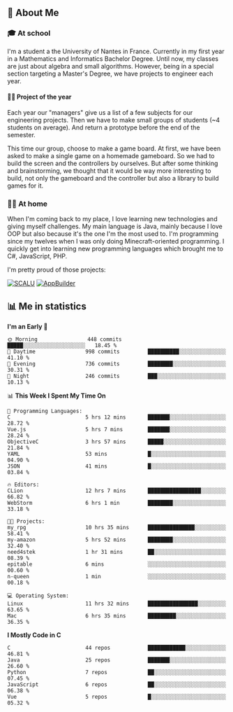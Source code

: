 ## 👀 About Me

### 🎓 At school

I'm a student a the University of Nantes in France. Currently in my first year in a Mathematics and Informatics Bachelor Degree. Until now, my classes are just about algebra and small algorithms. However, being in a special section targeting a Master's Degree, we have projects to engineer each year. 

#### 🔧🔬 Project of the year

Each year our "managers" give us a list of a few subjects for our engineering projects. Then we have to make small groups of students (~4 students on average). And return a prototype before the end of the semester.

This time our group, choose to make a game board. At first, we have been asked to make a single game on a homemade gameboard. So we had to build the screen and the controllers by ourselves. 
But after some thinking and brainstorming, we thought that it would be way more interesting to build, not only the gameboard and the controller but also a library to build games for it.

### 👨‍💻 At home

When I'm coming back to my place, I love learning new technologies and giving myself challenges. My main language is Java, mainly because I love OOP but also because it's the one I'm the most used to. I'm programming since my twelves when I was only doing Minecraft-oriented programming.  I quickly get into learning new programming languages which brought me to C#, JavaScript, PHP. 

I'm pretty proud of those projects:

[![SCALU](https://github-readme-stats.vercel.app/api/pin?username=renardfute&repo=SCALU)](https://github.com/renardfute/scalu)
[![AppBuilder](https://github-readme-stats.vercel.app/api/pin?username=pulsedev2&repo=AppBuilder)](https://github.com/pulsedev2/AppBuilder)

## 📊 Me in statistics
<!--START_SECTION:waka-->
**I'm an Early 🐤** 

```text
🌞 Morning                448 commits         █████░░░░░░░░░░░░░░░░░░░░   18.45 % 
🌆 Daytime                998 commits         ██████████░░░░░░░░░░░░░░░   41.10 % 
🌃 Evening                736 commits         ████████░░░░░░░░░░░░░░░░░   30.31 % 
🌙 Night                  246 commits         ███░░░░░░░░░░░░░░░░░░░░░░   10.13 % 
```


📊 **This Week I Spent My Time On** 

```text
💬 Programming Languages: 
C                        5 hrs 12 mins       ███████░░░░░░░░░░░░░░░░░░   28.72 % 
Vue.js                   5 hrs 7 mins        ███████░░░░░░░░░░░░░░░░░░   28.24 % 
ObjectiveC               3 hrs 57 mins       █████░░░░░░░░░░░░░░░░░░░░   21.84 % 
YAML                     53 mins             █░░░░░░░░░░░░░░░░░░░░░░░░   04.90 % 
JSON                     41 mins             █░░░░░░░░░░░░░░░░░░░░░░░░   03.84 % 

🔥 Editors: 
CLion                    12 hrs 7 mins       █████████████████░░░░░░░░   66.82 % 
WebStorm                 6 hrs 1 min         ████████░░░░░░░░░░░░░░░░░   33.18 % 

🐱‍💻 Projects: 
my_rpg                   10 hrs 35 mins      ███████████████░░░░░░░░░░   58.41 % 
my-amazon                5 hrs 52 mins       ████████░░░░░░░░░░░░░░░░░   32.40 % 
need4stek                1 hr 31 mins        ██░░░░░░░░░░░░░░░░░░░░░░░   08.39 % 
epitable                 6 mins              ░░░░░░░░░░░░░░░░░░░░░░░░░   00.60 % 
n-queen                  1 min               ░░░░░░░░░░░░░░░░░░░░░░░░░   00.18 % 

💻 Operating System: 
Linux                    11 hrs 32 mins      ████████████████░░░░░░░░░   63.65 % 
Mac                      6 hrs 35 mins       █████████░░░░░░░░░░░░░░░░   36.35 % 
```

**I Mostly Code in C** 

```text
C                        44 repos            ████████████░░░░░░░░░░░░░   46.81 % 
Java                     25 repos            ███████░░░░░░░░░░░░░░░░░░   26.60 % 
Python                   7 repos             ██░░░░░░░░░░░░░░░░░░░░░░░   07.45 % 
JavaScript               6 repos             ██░░░░░░░░░░░░░░░░░░░░░░░   06.38 % 
Vue                      5 repos             █░░░░░░░░░░░░░░░░░░░░░░░░   05.32 % 
```




<!--END_SECTION:waka-->

